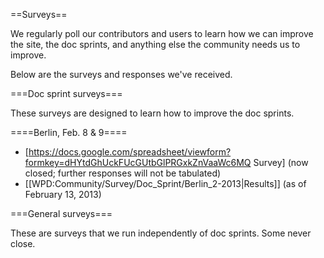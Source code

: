 ==Surveys==

We regularly poll our contributors and users to learn how we can improve the site, the doc sprints, and anything else the community needs us to improve.

Below are the surveys and responses we've received.

===Doc sprint surveys===

These surveys are designed to learn how to improve the doc sprints.

====Berlin, Feb. 8 & 9====

* [https://docs.google.com/spreadsheet/viewform?formkey=dHYtdGhUckFUcGUtbGlPRGxkZnVaaWc6MQ Survey] (now closed; further responses will not be tabulated)
* [[WPD:Community/Survey/Doc_Sprint/Berlin_2-2013|Results]] (as of February 13, 2013)

===General surveys===

These are surveys that we run independently of doc sprints. Some never close.
